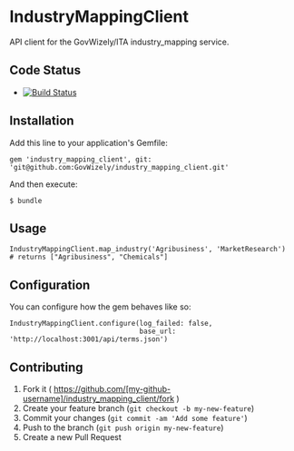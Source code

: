 # IndustryMappingClient

API client for the GovWizely/ITA industry_mapping service.

## Code Status

* [![Build Status](https://travis-ci.org/GovWizely/industry_mapping_client.svg?branch=master)](https://travis-ci.org/GovWizely/industry_mapping_client/)

## Installation

Add this line to your application's Gemfile:

    gem 'industry_mapping_client', git: 'git@github.com:GovWizely/industry_mapping_client.git'

And then execute:

    $ bundle

## Usage

    IndustryMappingClient.map_industry('Agribusiness', 'MarketResearch')
    # returns ["Agribusiness", "Chemicals"]

## Configuration

You can configure how the gem behaves like so:

    IndustryMappingClient.configure(log_failed: false,
                                    base_url:   'http://localhost:3001/api/terms.json')

## Contributing

1. Fork it ( https://github.com/[my-github-username]/industry_mapping_client/fork )
2. Create your feature branch (`git checkout -b my-new-feature`)
3. Commit your changes (`git commit -am 'Add some feature'`)
4. Push to the branch (`git push origin my-new-feature`)
5. Create a new Pull Request
